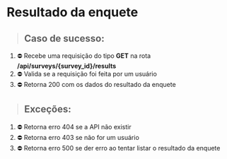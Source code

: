 # Resultado da enquete

> ## Caso de sucesso:

1. ⛔️ Recebe uma requisição do tipo **GET** na rota **/api/surveys/{survey_id}/results**
2. ⛔️ Valida se a requisição foi feita por um usuário
3. ⛔️ Retorna 200 com os dados do resultado da enquete

> ## Exceções:

1. ⛔️ Retorna erro 404 se a API não existir
2. ⛔️ Retorna erro 403 se não for um usuário
3. ⛔️ Retorna erro 500 se der erro ao tentar listar o resultado da enquete